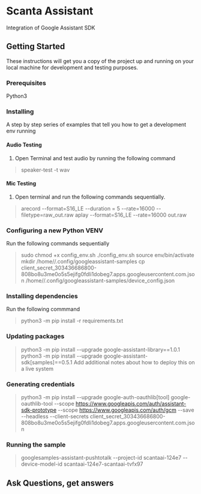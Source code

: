 # Scanta Assistant
Integration of Google Assistant SDK
## Getting Started

These instructions will get you a copy of the project up and running on your local machine for development and testing purposes.

### Prerequisites

Python3

### Installing

A step by step series of examples that tell you how to get a development env running

#### Audio Testing
1. Open Terminal and test audio by running the following command
> speaker-test -t wav

#### Mic Testing
1. Open terminal and run the following commands sequentially.
> arecord --format=S16_LE --duration = 5 --rate=16000 --filetype=raw_out.raw
> aplay --format=S16_LE --rate=16000 out.raw





### Configuring a new Python VENV
Run the following commands sequentially
 > sudo chmod +x config_env.sh
 > ./config_env.sh
 > source env/bin/activate
 > mkdir /home/<username>/.config/googleassistant-samples
 > cp client_secret_303436686800-808bo8u3me0o5s5ejifg0fdli1dobeg7.apps.googleusercontent.com.json /home/<username>/.config/googleassistant-samples/device_config.json
  
### Installing dependencies
Run the following commmand

> python3 -m pip install -r requirements.txt

### Updating packages
> python3 -m pip install --upgrade google-assistant-library==1.0.1
> python3 -m pip install --upgrade google-assistant-sdk[samples]==0.5.1
Add additional notes about how to deploy this on a live system

### Generating credentials
> python3 -m pip install --upgrade google-auth-oauthlib[tool]
> google-oauthlib-tool --scope https://www.googleapis.com/auth/assistant-sdk-prototype --scope https://www.googleapis.com/auth/gcm --save --headless --client-secrets client_secret_303436686800-808bo8u3me0o5s5ejifg0fdli1dobeg7.apps.googleusercontent.com.json

### Running the sample
> googlesamples-assistant-pushtotalk --project-id scantaai-124e7 --device-model-id scantaai-124e7-scantaai-tvfx97


## Ask Questions, get answers
